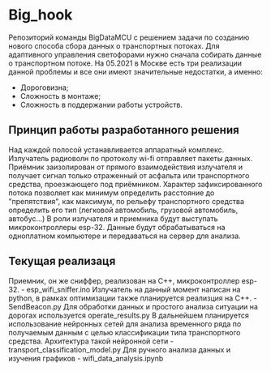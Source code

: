 # Big_hook

Репозиторий команды BigDataMCU с решением задачи по созданию нового способа сбора данных о транспортных потоках.
Для адаптивного управления светофорами нужно сначала собирать данные о транспортном потоке. На 05.2021 в Москве есть три реализации данной проблемы и все они имеют значительные недостатки, а именно:
- Дороговизна;
- Сложность в монтаже;
- Сложность в поддержании работы устройств.

## Принцип работы разработанного решения

Над каждой полосой устанавливается аппаратный комплекс. Излучатель радиоволн по протоколу wi-fi отправляет пакеты данных. Приёмник заизолирован от прямого взаимодействия излучателя и получает сигнал только отраженный от асфальта или транспортного средства, проезжающего под приёмником. Характер зафиксированного потока позволяет как минимум определить расстояние до "препятствия", как максимум, по рельефу транспортного средства определить его тип (легковой автомобиль, грузовой автомобиль, автобус...)
В роли излучателя и приемника будут выступать микроконтроллеры esp-32. Данные будут обрабатываться на одноплатном компьютере и передаваться на сервер для анализа.

## Текущая реализаця

Приемник, он же сниффер, реализован на С++, микроконтроллер esp-32. - esp_wifi_sniffer.ino
Излучатель на данный момент написан на python, в рамках оптимизации также планируется реализция на C++. - SendBeacon.py
Для обработки данных и простого анализа ситуации на дорогах используется operate_results.py
В дальнейшем планируется использование нейронных сетей для анализа временного ряда по получаемым данным с целью классификации типа транспортного средства. Архитектура такой нейронной сети - transport_classification_model.py
Для ручного анализа данных и изучения графиков - wifi_data_analysis.ipynb
